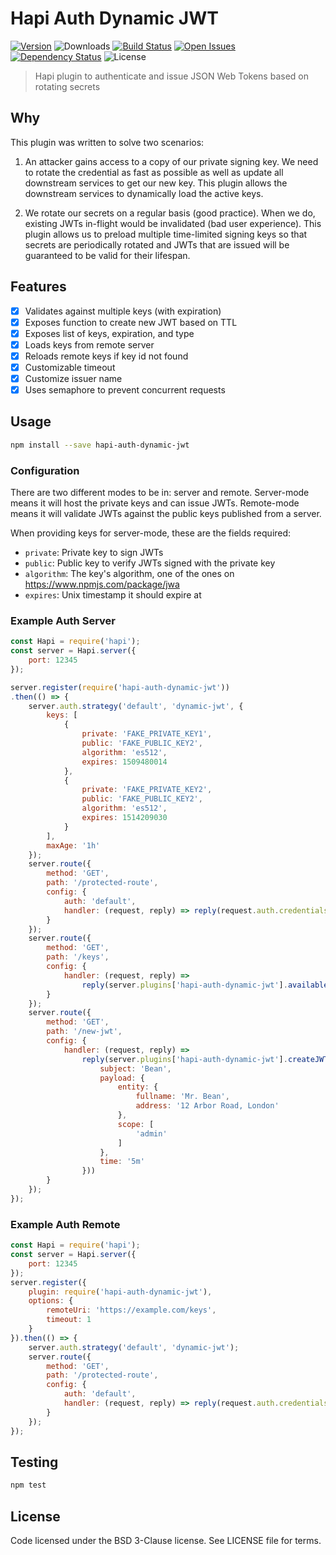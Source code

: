# Hapi Auth Dynamic JWT
[![Version][npm-image]][npm-url] ![Downloads][downloads-image] [![Build Status][status-image]][status-url] [![Open Issues][issues-image]][issues-url] [![Dependency Status][daviddm-image]][daviddm-url] ![License][license-image]

> Hapi plugin to authenticate and issue JSON Web Tokens based on rotating secrets

## Why

This plugin was written to solve two scenarios:

1. An attacker gains access to a copy of our private signing key.  We need to rotate the credential as fast as possible as well as update all downstream services to get our new key.  This plugin allows the downstream services to dynamically load the active keys.

2. We rotate our secrets on a regular basis (good practice).  When we do, existing JWTs in-flight would be invalidated (bad user experience).  This plugin allows us to preload multiple time-limited signing keys so that secrets are periodically rotated and JWTs that are issued will be guaranteed to be valid for their lifespan.

## Features

 - [X] Validates against multiple keys (with expiration)
 - [X] Exposes function to create new JWT based on TTL
 - [X] Exposes list of keys, expiration, and type
 - [X] Loads keys from remote server
 - [X] Reloads remote keys if key id not found
 - [X] Customizable timeout
 - [X] Customize issuer name
 - [X] Uses semaphore to prevent concurrent requests

## Usage

```bash
npm install --save hapi-auth-dynamic-jwt
```

### Configuration

There are two different modes to be in: server and remote.  Server-mode means it will host the private keys and can issue JWTs.  Remote-mode means it will validate JWTs against the public keys published from a server.

When providing keys for server-mode, these are the fields required:

 - `private`: Private key to sign JWTs
 - `public`: Public key to verify JWTs signed with the private key
 - `algorithm`: The key's algorithm, one of the ones on https://www.npmjs.com/package/jwa
 - `expires`: Unix timestamp it should expire at

### Example Auth Server

```js
const Hapi = require('hapi');
const server = Hapi.server({
    port: 12345
});

server.register(require('hapi-auth-dynamic-jwt'))
.then(() => {
    server.auth.strategy('default', 'dynamic-jwt', {
        keys: [
            {
                private: 'FAKE_PRIVATE_KEY1',
                public: 'FAKE_PUBLIC_KEY2',
                algorithm: 'es512',
                expires: 1509480014
            },
            {
                private: 'FAKE_PRIVATE_KEY2',
                public: 'FAKE_PUBLIC_KEY2',
                algorithm: 'es512',
                expires: 1514209030
            }
        ],
        maxAge: '1h'
    });
    server.route({
        method: 'GET',
        path: '/protected-route',
        config: {
            auth: 'default',
            handler: (request, reply) => reply(request.auth.credentials)
        }
    });
    server.route({
        method: 'GET',
        path: '/keys',
        config: {
            handler: (request, reply) =>
                reply(server.plugins['hapi-auth-dynamic-jwt'].availableKeys())
        }
    });
    server.route({
        method: 'GET',
        path: '/new-jwt',
        config: {
            handler: (request, reply) =>
                reply(server.plugins['hapi-auth-dynamic-jwt'].createJWT({
                    subject: 'Bean',
                    payload: {
                        entity: {
                            fullname: 'Mr. Bean',
                            address: '12 Arbor Road, London'
                        },
                        scope: [
                            'admin'
                        ]
                    },
                    time: '5m'
                }))
        }
    });
});
```

### Example Auth Remote

```js
const Hapi = require('hapi');
const server = Hapi.server({
    port: 12345
});
server.register({
    plugin: require('hapi-auth-dynamic-jwt'),
    options: {
        remoteUri: 'https://example.com/keys',
        timeout: 1
    }
}).then(() => {
    server.auth.strategy('default', 'dynamic-jwt');
    server.route({
        method: 'GET',
        path: '/protected-route',
        config: {
            auth: 'default',
            handler: (request, reply) => reply(request.auth.credentials)
        }
    });
});
```

## Testing

```bash
npm test
```

## License

Code licensed under the BSD 3-Clause license. See LICENSE file for terms.

[npm-image]: https://img.shields.io/npm/v/hapi-auth-dynamic-jwt.svg
[npm-url]: https://npmjs.org/package/hapi-auth-dynamic-jwt
[downloads-image]: https://img.shields.io/npm/dt/hapi-auth-dynamic-jwt.svg
[license-image]: https://img.shields.io/npm/l/hapi-auth-dynamic-jwt.svg
[issues-image]: https://img.shields.io/github/issues/screwdriver-cd/hapi-auth-dynamic-jwt.svg
[issues-url]: https://github.com/screwdriver-cd/hapi-auth-dynamic-jwt/issues
[status-image]: https://cd.screwdriver.cd/pipelines/360/badge
[status-url]: https://cd.screwdriver.cd/pipelines/360
[daviddm-image]: https://david-dm.org/screwdriver-cd/hapi-auth-dynamic-jwt.svg?theme=shields.io
[daviddm-url]: https://david-dm.org/screwdriver-cd/hapi-auth-dynamic-jwt
